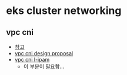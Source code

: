 # eks cluster networking

## vpc cni
* [참고](https://github.com/aws/amazon-vpc-cni-k8s)
* [vpc cni design proposal](https://github.com/aws/amazon-vpc-cni-k8s/blob/master/docs/cni-proposal.md)
* [vpc cni l-ipam](https://github.com/aws/amazon-vpc-cni-k8s/blob/master/docs/cni-proposal.md#local-ip-address-manager-l-ipam)
  * 이 부분이 필요함...
